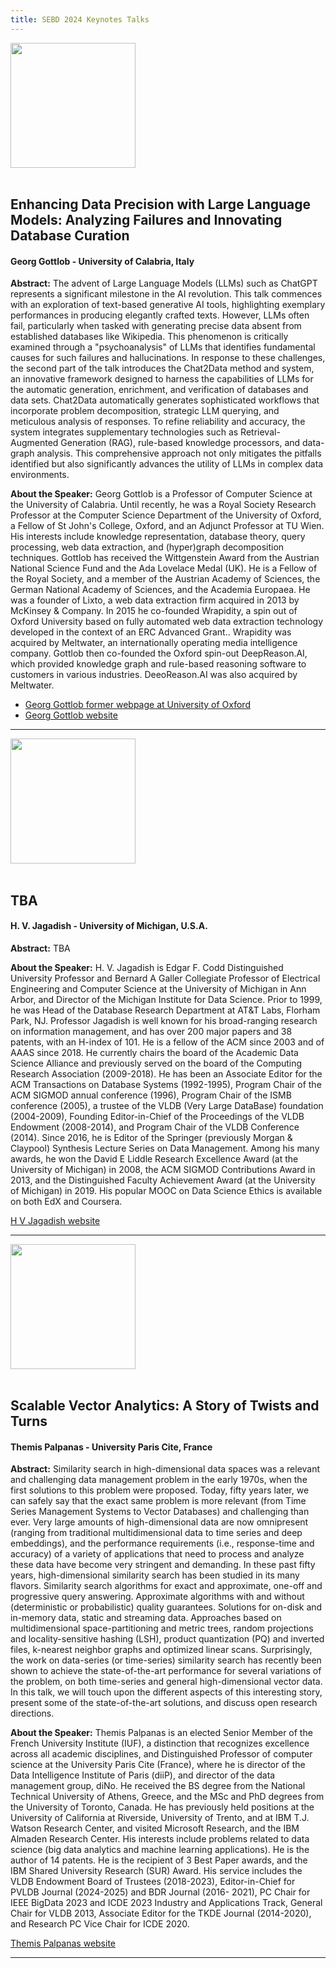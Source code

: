 ```yaml
---
title: SEBD 2024 Keynotes Talks
---
```


 
<span id="gottlob"></span> 

<div  class="row justify-content-center">
          <div class="col-lg-4 col-md-6 text-center">
            <div class="service-box mt-5 mx-auto">
             <img class="mx-auto rounded" src="https://www.unical.it/media/medias/2023/Gottlob2.webp" style="height:200px;"/>
            </div>
          </div>
</div>
<br/>

## Enhancing Data Precision with Large Language Models: Analyzing Failures and Innovating Database Curation
#### Georg Gottlob - University of Calabria, Italy

**Abstract:** The advent of Large Language Models (LLMs) such as ChatGPT represents a significant milestone in the AI revolution. This talk commences with an exploration of text-based generative AI tools, highlighting exemplary performances in producing elegantly crafted texts. However, LLMs often fail, particularly when tasked with generating precise data absent from established databases like Wikipedia. This phenomenon is critically examined through a "psychoanalysis" of LLMs that identifies fundamental causes for such failures and hallucinations. In response to these challenges, the second part of the talk introduces the Chat2Data method and system, an innovative framework designed to harness the capabilities of LLMs for the automatic generation, enrichment, and verification of databases and data sets. Chat2Data automatically generates sophisticated workflows that incorporate problem decomposition, strategic LLM querying, and meticulous analysis of responses. To refine reliability and accuracy, the system integrates supplementary technologies such as Retrieval-Augmented Generation (RAG), rule-based knowledge processors, and data-graph analysis. This comprehensive approach not only mitigates the pitfalls identified but also significantly advances the utility of LLMs in complex data environments.


**About the Speaker:**  Georg Gottlob is a Professor of  Computer Science at the University of Calabria. Until recently, he was a Royal Society Research Professor at the Computer Science Department of the University of Oxford, a Fellow of St John's College, Oxford, and an Adjunct Professor at TU Wien. His interests include knowledge representation, database theory, query processing, web data extraction, and (hyper)graph decomposition techniques. Gottlob has received the Wittgenstein Award from the Austrian National Science Fund and  the Ada  Lovelace Medal (UK).  He  is a Fellow of the Royal Society, and a member of the Austrian Academy of Sciences, the German National Academy of Sciences, and the Academia Europaea. He was a founder of Lixto, a web data extraction firm acquired in 2013 by McKinsey & Company. In 2015 he co-founded Wrapidity, a spin out of Oxford University based on fully automated web data extraction technology developed in the context of an  ERC Advanced Grant.. Wrapidity was  acquired by Meltwater, an internationally operating media intelligence company. Gottlob then co-founded the Oxford spin-out DeepReason.AI, which provided knowledge graph and rule-based reasoning software to customers in various industries. DeeoReason.AI was also acquired by Meltwater.

 - [Georg Gottlob former webpage at University of Oxford](https://www.cs.ox.ac.uk/people/georg.gottlob/)
 - [Georg Gottlob website](https://demacs.unical.it/storage/addressbook/gAAAAABly4trzs80Fic4fgFmoEBDPSIrT7K5MFJHYavxyev7Ho6vH9zkRgCGNwM9NaMlFPpvknaaFy7eA_LC4EmnBPr_L3t1DA==/)



<hr id="jagadish"> <!-- ------------------------------- -->

<div class="row justify-content-center">
          <div class="col-lg-4 col-md-6 text-center">
            <div class="service-box mt-5 mx-auto">
                <img class="mx-auto rounded" src="https://midas.umich.edu/wp-content/uploads/sites/3/2019/01/Jagadish-150x150.png" style="height:200px;"/>
            </div>
          </div>
</div>
<br/>



## TBA
#### H. V. Jagadish - University of Michigan, U.S.A.


**Abstract:** TBA

**About the Speaker:** H. V. Jagadish	is Edgar F. Codd Distinguished University Professor and Bernard A Galler Collegiate Professor of Electrical Engineering and Computer Science at the University of Michigan in Ann Arbor, and Director of the Michigan Institute for Data Science. Prior to 1999, he was Head of the Database Research Department at AT&T Labs, Florham Park, NJ. Professor Jagadish is well known for his broad-ranging research on information management, and has over 200 major papers and 38 patents, with an H-index of 101. He is a fellow of the ACM since 2003 and of AAAS since 2018. He currently chairs the board of the Academic Data Science Alliance and previously served on the board of the Computing Research Association (2009-2018). He has been an Associate Editor for the ACM Transactions on Database Systems (1992-1995), Program Chair of the ACM SIGMOD annual conference (1996), Program Chair of the ISMB conference (2005), a trustee of the VLDB (Very Large DataBase) foundation (2004-2009), Founding Editor-in-Chief of the Proceedings of the VLDB Endowment (2008-2014), and Program Chair of the VLDB Conference (2014). Since 2016, he is Editor of the Springer (previously Morgan & Claypool) Synthesis Lecture Series on Data Management. Among his many awards, he won the David E Liddle Research Excellence Award (at the University of Michigan) in 2008, the ACM SIGMOD Contributions Award in 2013, and the Distinguished Faculty Achievement Award (at the University of Michigan) in 2019. His popular MOOC on Data Science Ethics is available on both EdX and Coursera.

[H V Jagadish website](https://web.eecs.umich.edu/~jag/)


<hr id="palpanas"> <!-- ------------------------------- -->


<div class="row justify-content-center">
          <div class="col-lg-4 col-md-6 text-center">
            <div class="service-box mt-5 mx-auto">
                <img class="mx-auto rounded" src="https://helios2.mi.parisdescartes.fr/~themisp/themis.jpg" style="height:200px;"/>
            </div>
          </div>
</div>
<br/>

## Scalable Vector Analytics: A Story of Twists and Turns
#### Themis Palpanas - University Paris Cite, France

**Abstract:** Similarity search in high-dimensional data spaces was a relevant and
challenging data management problem in the early 1970s, when the first
solutions to this problem were proposed. Today, fifty years later, we
can safely say that the exact same problem is more relevant (from Time
Series Management Systems to Vector Databases) and challenging than
ever. Very large amounts of high-dimensional data are now omnipresent
(ranging from traditional multidimensional data to time series and deep
embeddings), and the performance requirements (i.e., response-time and
accuracy) of a variety of applications that need to process and analyze
these data have become very stringent and demanding. In these past fifty
years, high-dimensional similarity search has been studied in its many
flavors. Similarity search algorithms for exact and approximate, one-off
and progressive query answering. Approximate algorithms with and without
(deterministic or probabilistic) quality guarantees. Solutions for
on-disk and in-memory data, static and streaming data. Approaches based
on multidimensional space-partitioning and metric trees, random
projections and locality-sensitive hashing (LSH), product quantization
(PQ) and inverted files, k-nearest neighbor graphs and optimized linear
scans. Surprisingly, the work on data-series (or time-series) similarity
search has recently been shown to achieve the state-of-the-art
performance for several variations of the problem, on both time-series
and general high-dimensional vector data. In this talk, we will touch
upon the different aspects of this interesting story, present some of
the state-of-the-art solutions, and discuss open research directions.

**About the Speaker:** Themis Palpanas is an elected Senior Member of the French University
Institute (IUF), a distinction that recognizes excellence across all
academic disciplines, and Distinguished Professor of computer science
at the University Paris Cite (France), where he is director of the Data
Intelligence Institute of Paris (diiP), and director of the data
management group, diNo. He received the BS degree from the National
Technical University of Athens, Greece, and the MSc and PhD degrees from
the University of Toronto, Canada. He has previously held positions at
the University of California at Riverside, University of Trento, and at
IBM T.J. Watson Research Center, and visited Microsoft Research, and
the IBM Almaden Research Center. His interests include problems related
to data science (big data analytics and machine learning applications).
He is the author of 14 patents. He is the recipient of 3 Best Paper
awards, and the IBM Shared University Research (SUR) Award. His service
includes the VLDB Endowment Board of Trustees (2018-2023),
Editor-in-Chief for PVLDB Journal (2024-2025) and BDR Journal (2016-
2021), PC Chair for IEEE BigData 2023 and ICDE 2023 Industry and
Applications Track, General Chair for VLDB 2013, Associate Editor for
the TKDE Journal (2014-2020), and Research PC Vice Chair for ICDE 2020.

[Themis Palpanas website](https://helios2.mi.parisdescartes.fr/~themisp/)



<hr> <!-- ------------------------------- -->




